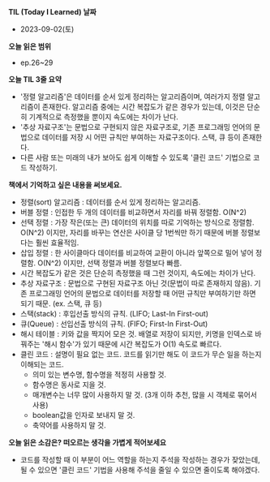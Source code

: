 **TIL (Today I Learned) 날짜**

- 2023-09-02(토)

**오늘 읽은 범위**

- ep.26~29

**오늘 TIL 3줄 요약**

- '정렬 알고리즘'은 데이터를 순서 있게 정리하는 알고리즘이며, 여러가지 정렬 알고리즘이 존재한다. 알고리즘 중에는 시간 복잡도가 같은 경우가 있는데, 이것은 단순히 기계적으로 측정했을 뿐이지 속도에는 차이가 난다.
- '추상 자료구조'는 문법으로 구현되지 않은 자료구조로, 기존 프로그래밍 언어의 문법으로 데이터를 저장 시 어떤 규칙만 부여하는 자료구조이다. 스택, 큐 등이 존재한다.
- 다른 사람 또는 미래의 내가 보아도 쉽게 이해할 수 있도록 '클린 코드' 기법으로 코드 작성하기.

**책에서 기억하고 싶은 내용을 써보세요.**

- 정렬(sort) 알고리즘 : 데이터를 순서 있게 정리하는 알고리즘.
- 버블 정렬 : 인접한 두 개의 데이터를 비교하면서 자리를 바꿔 정렬함. O(N^2)
- 선택 정렬 : 가장 작은(또는 큰) 데이터의 위치를 따로 기억하는 방식으로 정렬함. O(N^2) 이지만, 자리를 바꾸는 연산은 사이클 당 1번씩만 하기 때문에 버블 정렬보다는 훨씬 효율적임.
- 삽입 정렬 : 한 사이클마다 데이터를 비교하여 교환이 아니라 앞쪽으로 밀어 넣어 정렬함. O(N^2) 이지만, 선택 정렬과 버블 정렬보다 빠름.
- 시간 복잡도가 같은 것은 단순히 측정했을 때 그런 것이지, 속도에는 차이가 난다.
- 추상 자료구조 : 문법으로 구현된 자료구조 아닌 것(문법이 따로 존재하지 않음). 기존 프로그래밍 언어의 문법으로 데이터를 저장할 때 어떤 규칙만 부여하기만 하면 되기 때문. (ex. 스택, 큐 등)
- 스택(stack) : 후입선출 방식의 규칙. (LIFO; Last-In First-out)
- 큐(Queue) : 선입선출 방식의 규칙. (FIFO; First-In First-Out)
- 해시 테이블 : 키와 값을 짝지어 모은 것. 배열로 저장이 되지만, 키명을 인덱스로 바꿔주는 '해시 함수'가 있기 때문에 시간 복잡도가 O(1) 속도로 빠르다.
- 클린 코드 : 설명이 필요 없는 코드. 코드를 읽기만 해도 이 코드가 무슨 일을 하는지 이해되는 코드.
  - 의미 있는 변수명, 함수명을 적정히 사용할 것.
  - 함수명은 동사로 지을 것.
  - 매개변수는 너무 많이 사용하지 말 것. (3개 이하 추천, 많을 시 객체로 묶어서 사용)
  - boolean값을 인자로 보내지 말 것.
  - 축약어를 사용하지 말 것.

**오늘 읽은 소감은? 떠오르는 생각을 가볍게 적어보세요**

- 코드를 작성할 때 이 부분이 어느 역할을 하는지 주석을 작성하는 경우가 잦았는데, 될 수 있으면 '클린 코드' 기법을 사용해 주석을 줄일 수 있으면 줄이도록 해야겠다.
